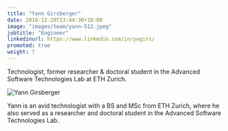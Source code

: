 ```yaml
---
title: "Yann Girsberger"
date: 2018-12-20T13:44:30+10:00
image: "images/team/yann-512.jpeg"
jobtitle: "Engineer"
linkedinurl: https://www.linkedin.com/in/ywgirs/
promoted: true
weight: 7
---
```


Technologist, former researcher & doctoral student in the Advanced Software Technologies Lab at ETH Zurich.

<img src="/images/team/yann-512.jpeg" alt="Yann Girsberger" class="img-fluid rounded-circle" style="max-width: 200px;">

Yann is an avid technologist with a BS and MSc from ETH Zurich, where he also served as a researcher and doctoral student in the Advanced Software Technologies Lab.
